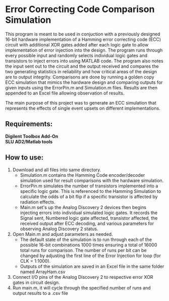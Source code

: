 # Error Correcting Code Comparison Simulation

  This program is meant to be used in conjuction with a previously designed 16-bit hardware implementation of a Hamming error correcting code (ECC) circuit with additional XOR gates added after each logic gate to allow implementation of error injection into the design. The program runs through every possible input and randomly selects individual logic gates and transistors to inject errors into using MATLAB code.
The program also notes the input sent out to the circuit and the output received and compares the two generating statistics in reliability and how critical areas of the design are to output integrity. Comparisons are done by running a golden copy ECC simulation that mimics the hardware design and comparing outputs for given inputs using the ErrorPin.m and Simulation.m files. Results are then appended to an Excel file allowing observation of results.

The main purpose of this project was to generate an ECC simulation that represents the effects of single event upsets on different implementations. 

## Requirements:

**Digilent Toolbox Add-On**  
**SLU AD2/Matlab tools**

## How to use:

1. Download and all files into same directory.
   - Simulation.m contains the Hamming Code encoder/decoder simulation used for result comparisons with the hardware simulation.
   - ErrorPin.m simulates the number of transistors implemented into a specific logic gate. This is referenced to the Hamming Simulation to calculate the odds of a bit flip if a specific transistor is affected by radiation effects.
   - Main.m set's up the Analog Discovery 2 devices then begins injecting errors into individual simulated logic gates. It records the Signal sent, Numbered logic gate affected, transistor affected, the received output after ECC decoding, and various parameters for observing Analog Discovery 2 status. 
2. Open Main.m and adjust parameters as needed.
   - The default state of the simulation is to run through each of the possible 16-bit combinations 1000 times ensuring a total of 16000 total runs for comparison. The number of runs per bit can be changed by adjusting the first line of the Error Injection for loop (for CLK = 1:1000).
   - Outputs of the simulation are saved in an Excel file in the same folder named ArrayHam.csv
3. Connect I/O pins of the Analog Discovery 2 to respective error XOR gates in circuit design.
4. Run main.m, it will cycle through the specified number of runs and output results to a .csv file


